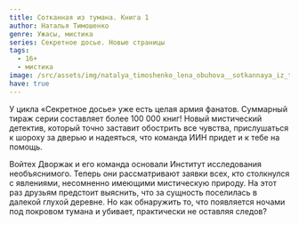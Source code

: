 ```yaml
---
title: Сотканная из тумана. Книга 1
author: Наталья Тимошенко
genre: Ужасы, мистика
series: Секретное досье. Новые страницы
tags:
  - 16+
  - мистика
image: /src/assets/img/natalya_timoshenko_lena_obuhova__sotkannaya_iz_tumana.jpeg
have: true
---
```

У цикла «Секретное досье» уже есть целая армия фанатов. Суммарный тираж серии составляет более 100 000 книг!
Новый мистический детектив, который точно заставит обострить все чувства, прислушаться к шороху за дверью и надеяться, что команда ИИН придет и к тебе на помощь.

Войтех Дворжак и его команда основали Институт исследования необъяснимого. Теперь они рассматривают заявки всех, кто столкнулся с явлениями, несомненно имеющими мистическую природу. На этот раз друзьям предстоит выяснить, что за сущность поселилась в далекой глухой деревне. Но как обнаружить то, что появляется ночами под покровом тумана и убивает, практически не оставляя следов?
